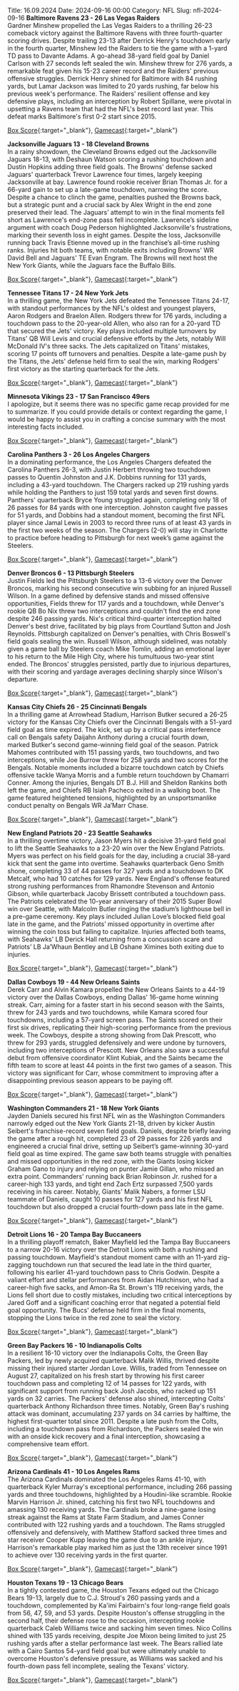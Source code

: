 Title: 16.09.2024
Date: 2024-09-16 00:00
Category: NFL 
Slug: nfl-2024-09-16 
**Baltimore Ravens 23 - 26 Las Vegas Raiders**  
Gardner Minshew propelled the Las Vegas Raiders to a thrilling 26-23 comeback victory against the Baltimore Ravens with three fourth-quarter scoring drives. Despite trailing 23-13 after Derrick Henry's touchdown early in the fourth quarter, Minshew led the Raiders to tie the game with a 1-yard TD pass to Davante Adams. A go-ahead 38-yard field goal by Daniel Carlson with 27 seconds left sealed the win. Minshew threw for 276 yards, a remarkable feat given his 15-23 career record and the Raiders' previous offensive struggles. Derrick Henry shined for Baltimore with 84 rushing yards, but Lamar Jackson was limited to 20 yards rushing, far below his previous week's performance. The Raiders' resilient offense and key defensive plays, including an interception by Robert Spillane, were pivotal in upsetting a Ravens team that had the NFL's best record last year. This defeat marks Baltimore's first 0-2 start since 2015. 

[Box Score](https://www.espn.com/nfl/boxscore/_/gameId/401671624){:target="_blank"}, [Gamecast](/nfl/recap/_/gameId/401671624/raiders-ravens){:target="_blank"}<br>

**Jacksonville Jaguars 13 - 18 Cleveland Browns**  
In a rainy showdown, the Cleveland Browns edged out the Jacksonville Jaguars 18-13, with Deshaun Watson scoring a rushing touchdown and Dustin Hopkins adding three field goals. The Browns' defense sacked Jaguars' quarterback Trevor Lawrence four times, largely keeping Jacksonville at bay. Lawrence found rookie receiver Brian Thomas Jr. for a 66-yard gain to set up a late-game touchdown, narrowing the score. Despite a chance to clinch the game, penalties pushed the Browns back, but a strategic punt and a crucial sack by Alex Wright in the end zone preserved their lead. The Jaguars’ attempt to win in the final moments fell short as Lawrence's end-zone pass fell incomplete. Lawrence’s sideline argument with coach Doug Pederson highlighted Jacksonville's frustrations, marking their seventh loss in eight games. Despite the loss, Jacksonville running back Travis Etienne moved up in the franchise’s all-time rushing ranks. Injuries hit both teams, with notable exits including Browns' WR David Bell and Jaguars' TE Evan Engram. The Browns will next host the New York Giants, while the Jaguars face the Buffalo Bills. 

[Box Score](https://www.espn.com/nfl/boxscore/_/gameId/401671635){:target="_blank"}, [Gamecast](/nfl/recap/_/gameId/401671635/browns-jaguars){:target="_blank"}<br>

**Tennessee Titans 17 - 24 New York Jets**  
In a thrilling game, the New York Jets defeated the Tennessee Titans 24-17, with standout performances by the NFL's oldest and youngest players, Aaron Rodgers and Braelon Allen. Rodgers threw for 176 yards, including a touchdown pass to the 20-year-old Allen, who also ran for a 20-yard TD that secured the Jets' victory. Key plays included multiple turnovers by Titans' QB Will Levis and crucial defensive efforts by the Jets, notably Will McDonald IV's three sacks. The Jets capitalized on Titans' mistakes, scoring 17 points off turnovers and penalties. Despite a late-game push by the Titans, the Jets' defense held firm to seal the win, marking Rodgers' first victory as the starting quarterback for the Jets. 

[Box Score](https://www.espn.com/nfl/boxscore/_/gameId/401671636){:target="_blank"}, [Gamecast](/nfl/recap/_/gameId/401671636/jets-titans){:target="_blank"}<br>

**Minnesota Vikings 23 - 17 San Francisco 49ers**  
I apologize, but it seems there was no specific game recap provided for me to summarize. If you could provide details or context regarding the game, I would be happy to assist you in crafting a concise summary with the most interesting facts included. 

[Box Score](https://www.espn.com/nfl/boxscore/_/gameId/401671645){:target="_blank"}, [Gamecast](/nfl/recap/_/gameId/401671645/49ers-vikings){:target="_blank"}<br>

**Carolina Panthers 3 - 26 Los Angeles Chargers**  
In a dominating performance, the Los Angeles Chargers defeated the Carolina Panthers 26-3, with Justin Herbert throwing two touchdown passes to Quentin Johnston and J.K. Dobbins running for 131 yards, including a 43-yard touchdown. The Chargers racked up 219 rushing yards while holding the Panthers to just 159 total yards and seven first downs. Panthers' quarterback Bryce Young struggled again, completing only 18 of 26 passes for 84 yards with one interception. Johnston caught five passes for 51 yards, and Dobbins had a standout moment, becoming the first NFL player since Jamal Lewis in 2003 to record three runs of at least 43 yards in the first two weeks of the season. The Chargers (2-0) will stay in Charlotte to practice before heading to Pittsburgh for next week’s game against the Steelers. 

[Box Score](https://www.espn.com/nfl/boxscore/_/gameId/401671652){:target="_blank"}, [Gamecast](/nfl/recap/_/gameId/401671652/chargers-panthers){:target="_blank"}<br>

**Denver Broncos 6 - 13 Pittsburgh Steelers**  
Justin Fields led the Pittsburgh Steelers to a 13-6 victory over the Denver Broncos, marking his second consecutive win subbing for an injured Russell Wilson. In a game defined by defensive stands and missed offensive opportunities, Fields threw for 117 yards and a touchdown, while Denver's rookie QB Bo Nix threw two interceptions and couldn't find the end zone despite 246 passing yards. Nix's critical third-quarter interception halted Denver's best drive, facilitated by big plays from Courtland Sutton and Josh Reynolds. Pittsburgh capitalized on Denver's penalties, with Chris Boswell's field goals sealing the win. Russell Wilson, although sidelined, was notably given a game ball by Steelers coach Mike Tomlin, adding an emotional layer to his return to the Mile High City, where his tumultuous two-year stint ended. The Broncos' struggles persisted, partly due to injurious departures, with their scoring and yardage averages declining sharply since Wilson's departure. 

[Box Score](https://www.espn.com/nfl/boxscore/_/gameId/401671668){:target="_blank"}, [Gamecast](/nfl/recap/_/gameId/401671668/steelers-broncos){:target="_blank"}<br>

**Kansas City Chiefs 26 - 25 Cincinnati Bengals**  
In a thrilling game at Arrowhead Stadium, Harrison Butker secured a 26-25 victory for the Kansas City Chiefs over the Cincinnati Bengals with a 51-yard field goal as time expired. The kick, set up by a critical pass interference call on Bengals safety Daijahn Anthony during a crucial fourth down, marked Butker's second game-winning field goal of the season. Patrick Mahomes contributed with 151 passing yards, two touchdowns, and two interceptions, while Joe Burrow threw for 258 yards and two scores for the Bengals. Notable moments included a bizarre touchdown catch by Chiefs offensive tackle Wanya Morris and a fumble return touchdown by Chamarri Conner. Among the injuries, Bengals DT B.J. Hill and Sheldon Rankins both left the game, and Chiefs RB Isiah Pacheco exited in a walking boot. The game featured heightened tensions, highlighted by an unsportsmanlike conduct penalty on Bengals WR Ja’Marr Chase. 

[Box Score](https://www.espn.com/nfl/boxscore/_/gameId/401671670){:target="_blank"}, [Gamecast](/nfl/recap/_/gameId/401671670/bengals-chiefs){:target="_blank"}<br>

**New England Patriots 20 - 23 Seattle Seahawks**  
In a thrilling overtime victory, Jason Myers hit a decisive 31-yard field goal to lift the Seattle Seahawks to a 23-20 win over the New England Patriots. Myers was perfect on his field goals for the day, including a crucial 38-yard kick that sent the game into overtime. Seahawks quarterback Geno Smith shone, completing 33 of 44 passes for 327 yards and a touchdown to DK Metcalf, who had 10 catches for 129 yards. New England's offense featured strong rushing performances from Rhamondre Stevenson and Antonio Gibson, while quarterback Jacoby Brissett contributed a touchdown pass. The Patriots celebrated the 10-year anniversary of their 2015 Super Bowl win over Seattle, with Malcolm Butler ringing the stadium’s lighthouse bell in a pre-game ceremony. Key plays included Julian Love’s blocked field goal late in the game, and the Patriots’ missed opportunity in overtime after winning the coin toss but failing to capitalize. Injuries affected both teams, with Seahawks' LB Derick Hall returning from a concussion scare and Patriots’ LB Ja’Whaun Bentley and LB Oshane Ximines both exiting due to injuries. 

[Box Score](https://www.espn.com/nfl/boxscore/_/gameId/401671702){:target="_blank"}, [Gamecast](/nfl/recap/_/gameId/401671702/seahawks-patriots){:target="_blank"}<br>

**Dallas Cowboys 19 - 44 New Orleans Saints**  
Derek Carr and Alvin Kamara propelled the New Orleans Saints to a 44-19 victory over the Dallas Cowboys, ending Dallas' 16-game home winning streak. Carr, aiming for a faster start in his second season with the Saints, threw for 243 yards and two touchdowns, while Kamara scored four touchdowns, including a 57-yard screen pass. The Saints scored on their first six drives, replicating their high-scoring performance from the previous week. The Cowboys, despite a strong showing from Dak Prescott, who threw for 293 yards, struggled defensively and were undone by turnovers, including two interceptions of Prescott. New Orleans also saw a successful debut from offensive coordinator Klint Kubiak, and the Saints became the fifth team to score at least 44 points in the first two games of a season. This victory was significant for Carr, whose commitment to improving after a disappointing previous season appears to be paying off. 

[Box Score](https://www.espn.com/nfl/boxscore/_/gameId/401671709){:target="_blank"}, [Gamecast](/nfl/recap/_/gameId/401671709/saints-cowboys){:target="_blank"}<br>

**Washington Commanders 21 - 18 New York Giants**  
Jayden Daniels secured his first NFL win as the Washington Commanders narrowly edged out the New York Giants 21-18, driven by kicker Austin Seibert's franchise-record seven field goals. Daniels, despite briefly leaving the game after a rough hit, completed 23 of 29 passes for 226 yards and engineered a crucial final drive, setting up Seibert’s game-winning 30-yard field goal as time expired. The game saw both teams struggle with penalties and missed opportunities in the red zone, with the Giants losing kicker Graham Gano to injury and relying on punter Jamie Gillan, who missed an extra point. Commanders' running back Brian Robinson Jr. rushed for a career-high 133 yards, and tight end Zach Ertz surpassed 7,500 yards receiving in his career. Notably, Giants' Malik Nabers, a former LSU teammate of Daniels, caught 10 passes for 127 yards and his first NFL touchdown but also dropped a crucial fourth-down pass late in the game. 

[Box Score](https://www.espn.com/nfl/boxscore/_/gameId/401671716){:target="_blank"}, [Gamecast](/nfl/recap/_/gameId/401671716/giants-commanders){:target="_blank"}<br>

**Detroit Lions 16 - 20 Tampa Bay Buccaneers**  
In a thrilling playoff rematch, Baker Mayfield led the Tampa Bay Buccaneers to a narrow 20-16 victory over the Detroit Lions with both a rushing and passing touchdown. Mayfield's standout moment came with an 11-yard zig-zagging touchdown run that secured the lead late in the third quarter, following his earlier 41-yard touchdown pass to Chris Godwin. Despite a valiant effort and stellar performances from Aidan Hutchinson, who had a career-high five sacks, and Amon-Ra St. Brown's 119 receiving yards, the Lions fell short due to costly mistakes, including two critical interceptions by Jared Goff and a significant coaching error that negated a potential field goal opportunity. The Bucs' defense held firm in the final moments, stopping the Lions twice in the red zone to seal the victory. 

[Box Score](https://www.espn.com/nfl/boxscore/_/gameId/401671721){:target="_blank"}, [Gamecast](/nfl/recap/_/gameId/401671721/buccaneers-lions){:target="_blank"}<br>

**Green Bay Packers 16 - 10 Indianapolis Colts**  
In a resilient 16-10 victory over the Indianapolis Colts, the Green Bay Packers, led by newly acquired quarterback Malik Willis, thrived despite missing their injured starter Jordan Love. Willis, traded from Tennessee on August 27, capitalized on his fresh start by throwing his first career touchdown pass and completing 12 of 14 passes for 122 yards, with significant support from running back Josh Jacobs, who racked up 151 yards on 32 carries. The Packers' defense also shined, intercepting Colts' quarterback Anthony Richardson three times. Notably, Green Bay's rushing attack was dominant, accumulating 237 yards on 34 carries by halftime, the highest first-quarter total since 2011. Despite a late push from the Colts, including a touchdown pass from Richardson, the Packers sealed the win with an onside kick recovery and a final interception, showcasing a comprehensive team effort. 

[Box Score](https://www.espn.com/nfl/boxscore/_/gameId/401671723){:target="_blank"}, [Gamecast](/nfl/recap/_/gameId/401671723/colts-packers){:target="_blank"}<br>

**Arizona Cardinals 41 - 10 Los Angeles Rams**  
The Arizona Cardinals dominated the Los Angeles Rams 41-10, with quarterback Kyler Murray's exceptional performance, including 266 passing yards and three touchdowns, highlighted by a Houdini-like scramble. Rookie Marvin Harrison Jr. shined, catching his first two NFL touchdowns and amassing 130 receiving yards. The Cardinals broke a nine-game losing streak against the Rams at State Farm Stadium, and James Conner contributed with 122 rushing yards and a touchdown. The Rams struggled offensively and defensively, with Matthew Stafford sacked three times and star receiver Cooper Kupp leaving the game due to an ankle injury. Harrison's remarkable play marked him as just the 13th receiver since 1991 to achieve over 130 receiving yards in the first quarter. 

[Box Score](https://www.espn.com/nfl/boxscore/_/gameId/401671754){:target="_blank"}, [Gamecast](/nfl/recap/_/gameId/401671754/rams-cardinals){:target="_blank"}<br>

**Houston Texans 19 - 13 Chicago Bears**  
In a tightly contested game, the Houston Texans edged out the Chicago Bears 19-13, largely due to C.J. Stroud's 260 passing yards and a touchdown, complemented by Ka'imi Fairbairn's four long-range field goals from 56, 47, 59, and 53 yards. Despite Houston's offense struggling in the second half, their defense rose to the occasion, intercepting rookie quarterback Caleb Williams twice and sacking him seven times. Nico Collins shined with 135 yards receiving, despite Joe Mixon being limited to just 25 rushing yards after a stellar performance last week. The Bears rallied late with a Cairo Santos 54-yard field goal but were ultimately unable to overcome Houston's defensive pressure, as Williams was sacked and his fourth-down pass fell incomplete, sealing the Texans' victory. 

[Box Score](https://www.espn.com/nfl/boxscore/_/gameId/401671786){:target="_blank"}, [Gamecast](/nfl/recap/_/gameId/401671786/bears-texans){:target="_blank"}<br>

